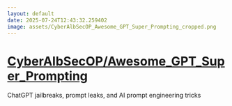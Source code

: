 ```yaml
---
layout: default
date: 2025-07-24T12:43:32.259402
image: assets/CyberAlbSecOP_Awesome_GPT_Super_Prompting_cropped.png
---
```


# [CyberAlbSecOP/Awesome_GPT_Super_Prompting](https://github.com/CyberAlbSecOP/Awesome_GPT_Super_Prompting)

ChatGPT jailbreaks, prompt leaks, and AI prompt engineering tricks
